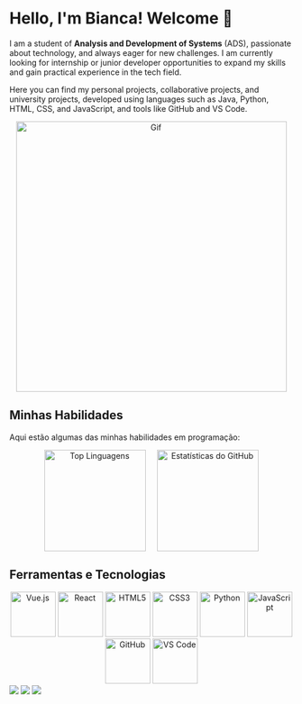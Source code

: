 # Hello, I'm Bianca! Welcome 👋

I am a student of **Analysis and Development of Systems** (ADS), passionate about technology, and always eager for new challenges. I am currently looking for internship or junior developer opportunities to expand my skills and gain practical experience in the tech field.

Here you can find my personal projects, collaborative projects, and university projects, developed using languages such as Java, Python, HTML, CSS, and JavaScript, and tools like GitHub and VS Code.

<div align="center">
  <img src="https://media.giphy.com/media/Vbtc9VG51NtzT1Qnv1/giphy.gif" alt="Gif" width="480" />
</div>

## Minhas Habilidades

Aqui estão algumas das minhas habilidades em programação:

<div align="center" style="display: flex; justify-content: center; gap: 20px;">
  <img height="180em" src="https://github-readme-stats.vercel.app/api/top-langs/?username=biancaalvess&layout=compact&langs_count=6&theme=tokyonight" alt="Top Linguagens"/>
  <img height="180em" src="https://github-readme-stats.vercel.app/api?username=biancaalvess&show_icons=true&theme=tokyonight" alt="Estatísticas do GitHub"/>
</div>

## Ferramentas e Tecnologias

<div align="center">
  <img src="https://img.icons8.com/color/2x/vue-js.png" width="80" alt="Vue.js">
  <img src="https://upload.wikimedia.org/wikipedia/commons/thumb/a/a7/React-icon.svg/539px-React-icon.svg.png" width="80" alt="React">
  <img src="https://img.icons8.com/color/2x/html-5.png" width="80" alt="HTML5">
  <img src="https://img.icons8.com/color/2x/css3.png" width="80" alt="CSS3">
  <img src="https://img.icons8.com/color/2x/python.png" width="80" alt="Python">
  <img src="https://static.vecteezy.com/system/resources/previews/027/127/560/non_2x/javascript-logo-javascript-icon-transparent-free-png.png" width="80" alt="JavaScript">
  <img src="https://img.icons8.com/color/2x/github.png" width="80" alt="GitHub">
  <img src="https://img.icons8.com/color/2x/visual-studio-code-2019.png" width="80" alt="VS Code">
</div>

<div> 
  <a href="mailto:bianca.alvessdasilva@gmail.com"><img src="https://img.shields.io/badge/-Gmail-%23333?style=for-the-badge&logo=gmail&logoColor=white" target="_blank"></a>
  <a href="https://discord.com/users/biancaalvvests" target="_blank"><img src="https://img.shields.io/badge/Discord-5865F2?style=for-the-badge&logo=discord&logoColor=white" target="_blank"></a>
  <a href="https://www.linkedin.com/in/bianca-alvess/" target="_blank"><img src="https://img.shields.io/badge/-LinkedIn-%230077B5?style=for-the-badge&logo=linkedin&logoColor=white" target="_blank"></a> 
</div>
